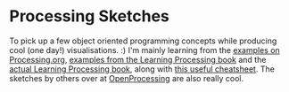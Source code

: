 # Processing Sketches
To pick up a few object oriented programming concepts while producing cool (one day!) visualisations. :) 
I'm mainly learning from the [examples on Processing.org](https://processing.org/examples/), [examples from the Learning Processing book](http://learningprocessing.com/examples/) and the [actual Learning Processing book](http://www.sciencedirect.com/science/article/pii/B9780123944436500019), along with [this useful cheatsheet](https://www.cs.bham.ac.uk/~cxp291/ri/processing_cheat_sheet_english.pdf). The sketches by others over at [OpenProcessing](https://www.openprocessing.org/) are also really cool.
